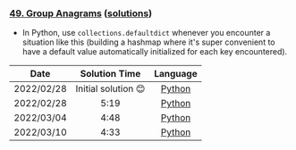 ### [49. Group Anagrams](https://leetcode.com/problems/group-anagrams/) ([solutions](https://github.com/pete-debiase/Comprog/blob/main/Solutions/49.%20Group%20Anagrams/))
- In Python, use `collections.defaultdict` whenever you encounter a situation like this (building a hashmap where it's super convenient to have a default value automatically initialized for each key encountered).

|    Date    |    Solution Time    |                                                         Language                                                          |
|:----------:|:-------------------:|:-------------------------------------------------------------------------------------------------------------------------:|
| 2022/02/28 | Initial solution 😊 |      [Python](https://github.com/pete-debiase/Comprog/blob/main/Solutions/49.%20Group%20Anagrams/group_anagrams.py)       |
| 2022/02/28 |        5:19         | [Python](https://github.com/pete-debiase/Comprog/blob/main/Solutions/49.%20Group%20Anagrams/group_anagrams_2022-02-28.py) |
| 2022/03/04 |        4:48         | [Python](https://github.com/pete-debiase/Comprog/blob/main/Solutions/49.%20Group%20Anagrams/group_anagrams_2022-03-04.py) |
| 2022/03/10 |        4:33         | [Python](https://github.com/pete-debiase/Comprog/blob/main/Solutions/49.%20Group%20Anagrams/group_anagrams_2022-03-10.py) |
